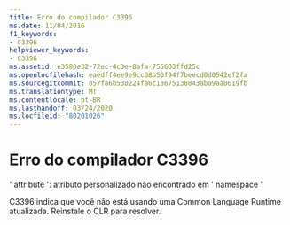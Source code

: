```yaml
---
title: Erro do compilador C3396
ms.date: 11/04/2016
f1_keywords:
- C3396
helpviewer_keywords:
- C3396
ms.assetid: e3580e32-72ec-4c3e-8afa-755603ffd25c
ms.openlocfilehash: eaedff4ee9e9cc08b50f94f7beecd0d0542ef2fa
ms.sourcegitcommit: 857fa6b530224fa6c18675138043aba9aa0619fb
ms.translationtype: MT
ms.contentlocale: pt-BR
ms.lasthandoff: 03/24/2020
ms.locfileid: "80201026"
---
```

# <a name="compiler-error-c3396"></a>Erro do compilador C3396

' attribute ': atributo personalizado não encontrado em ' namespace '

C3396 indica que você não está usando uma Common Language Runtime atualizada.  Reinstale o CLR para resolver.
